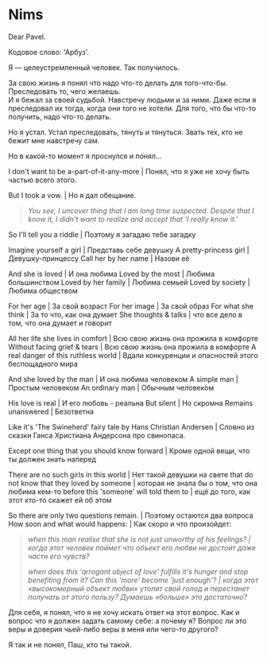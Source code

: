# Nims

Dear Pavel.

Кодовое слово: 'Арбуз'.

Я — целеустремленный человек. Так получилось. 

За свою жизнь я понял что надо что-то делать для того-что-бы. Преследовать то, чего желаешь. \
И я бежал за своей судьбой. Навстречу людьми и за ними. Даже если я преследовал их тогда, когда они того не хотели. Для того, что бы что-то получить, надо что-то делать.

Но я устал. Устал преследовать, тянуть и тянуться. Звать тех, кто не бежит мне навстречу сам.

Но в какой-то момент я проснулся и понял...

I don't want to be a-part-of-it-any-more | Понял, что я уже не хочу быть частью всего этого.

But I took a vow. | Но я дал обещание.

> *You see, I uncover thing that I am long time suspected. Despite that I know it, I didn't want to realize and accept that 'I really know it.'*

So I'll tell you a riddle | Поэтому я загадаю тебе загадку

Imagine yourself a girl | Представь себе девушку
A pretty-princess girl | Девушку-принцессу
Call her by her name | Назови её

And she is loved | И она любима
Loved by the most | Любима большинством
Loved by her family | Любима семьей
Loved by society | Любима обществом

For her age | За свой возраст
For her image | За свой образ
For what she think | За то что, как она думает
She thoughts & talks | что все дело в том, что она думает и говорит

All her life she lives in comfort | Всю свою жизнь она прожила в комфорте
Without facing grief & tears | Всю свою жизнь она прожила в комфорте
A real danger of this ruthless world | Вдали конкуренции и опасностей этого беспощадного мира

And she loved by the man | И она любима человеком
A simple man | Простым человеком
An ordinary man | Обычным человеком

His love is real | И его любовь - реальна
But silent | Но скромна
Remains unanswered  | Безответна

Like it's 'The Swineherd' fairy tale by Hans Christian Andersen | Словно из сказки Ганса Христиана Андерсона про свинопаса.

Except one thing that you should know forward | Кроме одной вещи, что ты должен знать наперед

There are no such girls in this world | Нет такой девушки на свете
that do not know that they loved by someone | которая не знала бы о том, что она любима кем-то
before this 'someone' will told them to | ещё до того, как этот кто-то скажет ей об этом

So there are only two questions remain. | Поэтому остаются два вопроса
How soon and what would happens: | Как скоро и что произойдет:

> *when this man realise that she is not just unworthy of his feelings? | когда этот человек поймет что объект его любви не достоит даже части его чувств?*
> 
> *when does this 'arrogant object of love' fulfills it's hunger and stop benefiting from it? Can this 'more' become 'just enough'? | когда этот «высокомерный объект любви» утолит свой голод и перестанет получать от этого пользу? Думаешь «больше» это достаточно?*

Для себя, я понял, что я не хочу искать ответ на этот вопрос. Как и вопрос что я должен задать самому себе: а почему я? Вопрос ли это веры и доверия чьей-либо веры в меня или чего-то другого?

Я так и не понял, Паш, кто ты такой.

